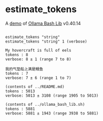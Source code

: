 # estimate_tokens

A [demo](../README.md#demos) of [Ollama Bash Lib](https://github.com/attogram/ollama-bash-lib) v0.40.14
```

estimate_tokens "string"
estimate_tokens "string" 1 (verbose)

My hovercraft is full of eels
tokens : 8
verbose: 8 ± 1 (range 7 to 8)

我的气垫船上满是鳗鱼
tokens : 7
verbose: 7 ± 6 (range 1 to 7)

(contents of ../README.md)
tokens : 5013
verbose: 5013 ± 3108 (range 1905 to 5013)

(contents of ../ollama_bash_lib.sh)
tokens : 5881
verbose: 5881 ± 1943 (range 3938 to 5881)
```
